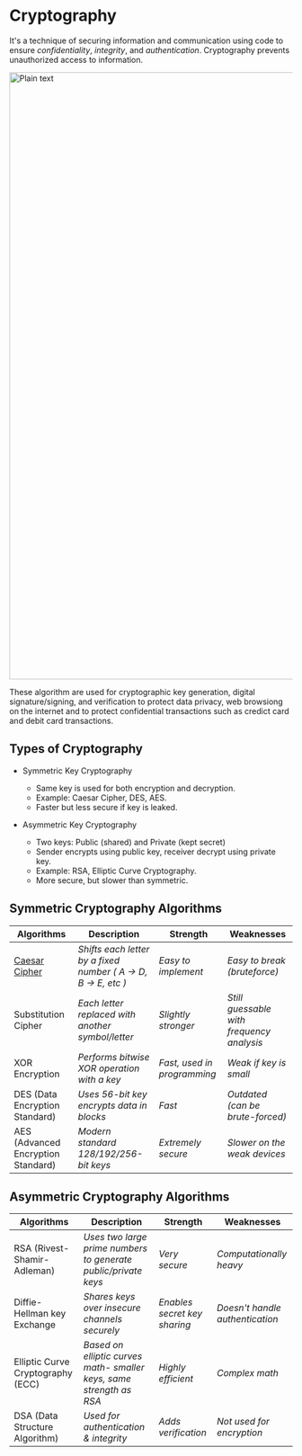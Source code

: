 # Cryptography

It's a technique of securing information and communication using code to ensure *confidentiality*, *integrity*, and *authentication*. 
Cryptography prevents unauthorized access to information.

<img width="1920" height="1080" alt="Plain text" src="https://github.com/user-attachments/assets/5507ed35-18ba-4037-8e44-eeb449ec6f3c" />

These algorithm are used for cryptographic key generation, digital signature/signing, and verification to protect data privacy, web browsiong
on the internet and to protect confidential transactions such as credict card and debit card transactions.

## Types of Cryptography
- Symmetric Key Cryptography
   - Same key is used for both encryption and decryption.
   - Example: Caesar Cipher, DES, AES.
   - Faster but less secure if key is leaked.

- Asymmetric Key Cryptography
   - Two keys: Public (shared) and Private (kept secret)
   - Sender encrypts using public key, receiver decrypt using private key.
   - Example: RSA, Elliptic Curve Cryptography.
   - More secure, but slower than symmetric.
   
## Symmetric Cryptography Algorithms

| Algorithms | Description | Strength | Weaknesses |
|------------|-------------|----------|------------|
| [Caesar Cipher](https://github.com/Drashti-007/C-System/tree/main/Cryptography/CaesarCipher)| *Shifts each letter by a fixed number ( A -> D, B -> E, etc )* | *Easy to implement* | *Easy to break (bruteforce)* | 
| Substitution Cipher | *Each letter replaced with another symbol/letter* | *Slightly stronger* | *Still guessable with frequency analysis* |
| XOR Encryption | *Performs bitwise XOR operation with a key* | *Fast, used in programming* | *Weak if key is small* |
| DES (Data Encryption Standard) | *Uses 56-bit key encrypts data in blocks* | *Fast* | *Outdated (can be brute-forced)* |
| AES (Advanced Encryption Standard) | *Modern standard 128/192/256-bit keys* | *Extremely secure* | *Slower on the weak devices* |

## Asymmetric Cryptography Algorithms

| Algorithms | Description | Strength | Weaknesses |
|------------|-------------|----------|------------|
| RSA (Rivest-Shamir-Adleman) | *Uses two large prime numbers to generate public/private keys* | *Very secure* | *Computationally heavy* |
| Diffie-Hellman key Exchange | *Shares keys over insecure channels securely* | *Enables secret key sharing* | *Doesn't handle authentication* |
| Elliptic Curve Cryptography (ECC) | *Based on elliptic curves math- smaller keys, same strength as RSA* | *Highly efficient* | *Complex math* |
| DSA (Data Structure Algorithm) | *Used for authentication & integrity* | *Adds verification* | *Not used for encryption* |



